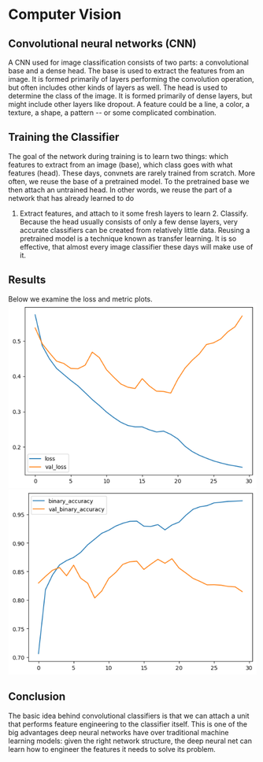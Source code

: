 # Computer Vision
## Convolutional neural networks (CNN)
A CNN used for image classification consists of two parts: a convolutional base and a dense head.
The base is used to extract the features from an image. 
It is formed primarily of layers performing the convolution operation, but often includes other kinds of layers as well.
The head is used to determine the class of the image. 
It is formed primarily of dense layers, but might include other layers like dropout.
A feature could be a line, a color, a texture, a shape, a pattern -- or some complicated combination.
## Training the Classifier
The goal of the network during training is to learn two things:
which features to extract from an image (base),
which class goes with what features (head).
These days, convnets are rarely trained from scratch. 
More often, we reuse the base of a pretrained model. 
To the pretrained base we then attach an untrained head. 
In other words, we reuse the part of a network that has already learned to do 
1. Extract features, and attach to it some fresh layers to learn 2. Classify.
Because the head usually consists of only a few dense layers, very accurate classifiers can be created from relatively little data.
Reusing a pretrained model is a technique known as transfer learning. 
It is so effective, that almost every image classifier these days will make use of it.
## Results
Below we examine the loss and metric plots.
![png](results1.png)
![png](results2.png)
## Conclusion
The basic idea behind convolutional classifiers is that we can attach a unit that performs feature engineering to the classifier itself.
This is one of the big advantages deep neural networks have over traditional machine learning models: 
given the right network structure, the deep neural net can learn how to engineer the features it needs to solve its problem.

